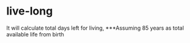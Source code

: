 # live-long
It will calculate total days left for living, ***Assuming 85 years as total available life from birth
